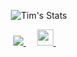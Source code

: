<p align="center">
   <img src="https://github-readme-stats.vercel.app/api?username=timdohmen&show_icons=true&bg_color=rgba(255,255,255,1)" alt="Tim's Stats" >
 </p>
  <p align="center">
  <a href="https://timdohmen.github.io/">
    <img src="https://static.thenounproject.com/png/156843-200.png">
  </a>
  &emsp;
   <a href="https://linkedin.com/in/timdohmen">
    <img src="https://img.icons8.com/ios-filled/256/000000/linkedin.svg" width="26px"/>
  </a>
  &emsp;
  </p>
<!--
**TimDohmen/TimDohmen** is a ✨ _special_ ✨ repository because its `README.md` (this file) appears on your GitHub profile.
### Hi there 👋

Here are some ideas to get you started:

- 🔭 I’m currently working on ...
- 🌱 I’m currently learning ...
- 👯 I’m looking to collaborate on ...
- 🤔 I’m looking for help with ...
- 💬 Ask me about ...
- 📫 How to reach me: ...
- 😄 Pronouns: ...
- ⚡ Fun fact: ...
-->
